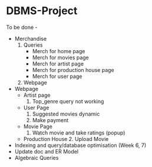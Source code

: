 # DBMS-Project

To be done -
* Merchandise
  1. Queries
      * Merch for home page
      * Merch for movies page
      * Merch for artist page
      * Merch for production house page
      * Merch for user page
  2. Webpage
* Webpage
  * Artist page
    1. Top_genre query not working
  * User Page
    1. Suggested movies dynamic
    2. Make payment
  * Movie Page
    1. Watch movie and take ratings (popup)
  * Production House
    2. Upload Movie
* Indexing and query/database optimisation (Week 6, 7)
* Update doc and ER Model
* Algebraic Queries
